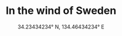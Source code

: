 ---
title: In the wind of Sweden
subtitle: "34.23434234° N, 134.46434234° E"
order_number: 3
image: /uploads/3.png
portrait: false
wide: false
text-color: light
show-text: true
---